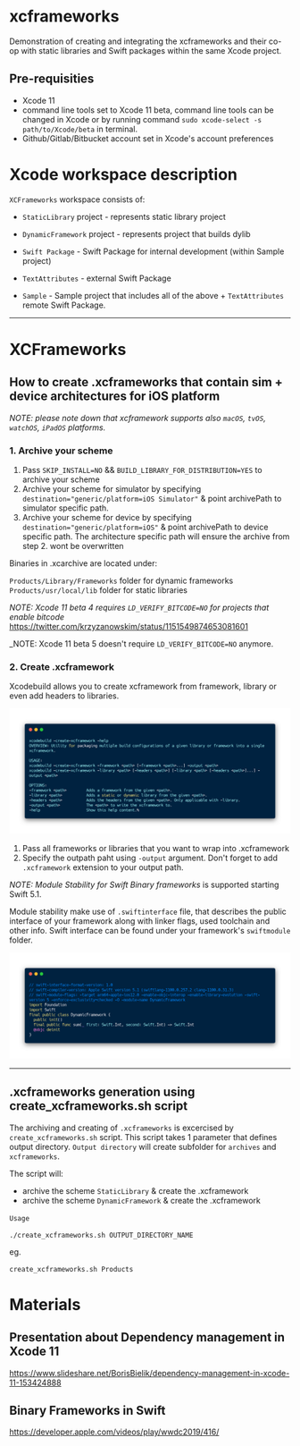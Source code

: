 # xcframeworks
Demonstration of creating and integrating the xcframeworks and their co-op with static libraries and Swift packages within the same Xcode project.


## Pre-requisities
- Xcode 11
- command line tools set to Xcode 11 beta, command line tools can be changed in Xcode or by running command `sudo xcode-select -s path/to/Xcode/beta` in terminal.
- Github/Gitlab/Bitbucket account set in Xcode's account preferences

# Xcode workspace description

`XCFrameworks` workspace consists of:
- `StaticLibrary` project - represents static library project
- `DynamicFramework` project - represents project that builds dylib
- `Swift Package` - Swift Package for internal development (within Sample project)
- `TextAttributes` - external Swift Package

- `Sample` - Sample project that includes all of the above + `TextAttributes` remote Swift Package.

---

# XCFrameworks

## How to create .xcframeworks that contain sim + device architectures for iOS platform
_NOTE: please note down that xcframework supports also `macOS`, `tvOS`, `watchOS`, `iPadOS` platforms._

### 1. Archive your scheme
1. Pass `SKIP_INSTALL=NO` && `BUILD_LIBRARY_FOR_DISTRIBUTION=YES` to archive your scheme
2. Archive your scheme for simulator by specifying `destination="generic/platform=iOS Simulator"` & point archivePath to simulator specific path.
3. Archive your scheme for device by specifying `destination="generic/platform=iOS"` & point archivePath to device specific path. The architecture specific path will ensure the archive from step 2. wont be overwritten


Binaries in .xcarchive are located under:

`Products/Library/Frameworks` folder for dynamic frameworks
`Products/usr/local/lib` folder for static libraries

_NOTE: Xcode 11 beta 4 requires `LD_VERIFY_BITCODE=NO` for projects that enable bitcode_
https://twitter.com/krzyzanowskim/status/1151549874653081601

_NOTE: Xcode 11 beta 5 doesn't require `LD_VERIFY_BITCODE=NO` anymore.

### 2. Create .xcframework

Xcodebuild allows you to create xcframework from framework, library or even add headers to libraries.

![-create-xcframework](./xcodebuild_create_xc_framework.png)

1. Pass all frameworks or libraries that you want to wrap into .xcframework
2. Specify the outpath paht using `-output` argument. Don't forget to add `.xcframework` extension to your output path.

_NOTE:_
*Module Stability for Swift Binary frameworks* is supported starting Swift 5.1.

Module stability make use of `.swiftinterface` file, that describes the public interface of your framework along with linker flags, used toolchain and other info. Swift interface can be found under your framework's `swiftmodule` folder.

![swift-interface](./swiftinterface.png)

---

## .xcframeworks generation using create_xcframeworks.sh script
The archiving and creating of `.xcframeworks` is excercised by `create_xcframeworks.sh` script.
This script takes 1 parameter that defines output directory.
`Output directory` will create subfolder for `archives` and `xcframeworks`.

The script will:
- archive the scheme `StaticLibrary` & create the .xcframework
- archive the scheme `DynamicFramework` & create the .xcframework

`Usage`

```
./create_xcframeworks.sh OUTPUT_DIRECTORY_NAME
```

eg.
```
create_xcframeworks.sh Products
```

# Materials

## Presentation about Dependency management in Xcode 11
https://www.slideshare.net/BorisBielik/dependency-management-in-xcode-11-153424888

## Binary Frameworks in Swift
https://developer.apple.com/videos/play/wwdc2019/416/
